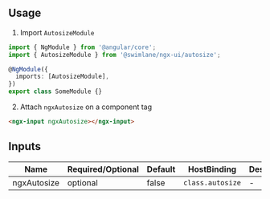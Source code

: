 ## Usage

1. Import `AutosizeModule`

```ts
import { NgModule } from '@angular/core';
import { AutosizeModule } from '@swimlane/ngx-ui/autosize';

@NgModule({
  imports: [AutosizeModule],
})
export class SomeModule {}
```

2. Attach `ngxAutosize` on a component tag

```html
<ngx-input ngxAutosize></ngx-input>
```

## Inputs

| Name        | Required/Optional | Default | HostBinding      | Description |
| ----------- | ----------------- | ------- | ---------------- | ----------- |
| ngxAutosize | optional          | false   | `class.autosize` | -           |
